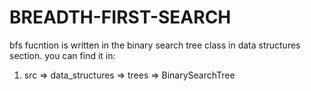 # BREADTH-FIRST-SEARCH
bfs fucntion is written in the binary search tree class in data structures section. you can find it in:
 1. src => data_structures => trees => BinarySearchTree 